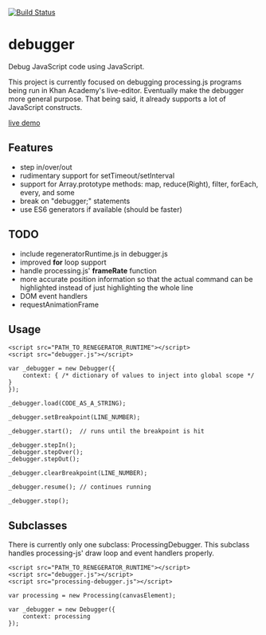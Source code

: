 [![Build Status](https://travis-ci.org/kevinb7/stepper.svg?branch=master)](https://travis-ci.org/kevinb7/debugger)

# debugger #

Debug JavaScript code using JavaScript.

This project is currently focused on debugging processing.js programs being
run in Khan Academy's live-editor.  Eventually make the debugger more general 
purpose.  That being said, it already supports a lot of JavaScript constructs.

[live demo](http://kevinb7.github.io/debugger/demo/index.html)

## Features ##

- step in/over/out
- rudimentary support for setTimeout/setInterval
- support for Array.prototype methods: map, reduce(Right), filter, forEach, 
  every, and some
- break on "debugger;" statements
- use ES6 generators if available (should be faster)

## TODO ##

- include regeneratorRuntime.js in debugger.js
- improved __for__ loop support
- handle processing.js' __frameRate__ function
- more accurate position information so that the actual command can be highlighted
  instead of just highlighting the whole line
- DOM event handlers
- requestAnimationFrame

## Usage ##

    <script src="PATH_TO_RENEGERATOR_RUNTIME"></script>
    <script src="debugger.js"></script>

    var _debugger = new Debugger({ 
        context: { /* dictionary of values to inject into global scope */ }
    });
    
    _debugger.load(CODE_AS_A_STRING);

    _debugger.setBreakpoint(LINE_NUMBER);
    
    _debugger.start();  // runs until the breakpoint is hit
    
    _debugger.stepIn();
    _debugger.stepOver();
    _debugger.stepOut();
    
    _debugger.clearBreakpoint(LINE_NUMBER);
    
    _debugger.resume(); // continues running
    
    _debugger.stop();

## Subclasses ##

There is currently only one subclass: ProcessingDebugger.  This subclass handles
processing-js' draw loop and event handlers properly.

    <script src="PATH_TO_RENEGERATOR_RUNTIME"></script>
    <script src="debugger.js"></script>
    <script src="processing-debugger.js"></script>

    var processing = new Processing(canvasElement);

    var _debugger = new Debugger({ 
        context: processing
    });
